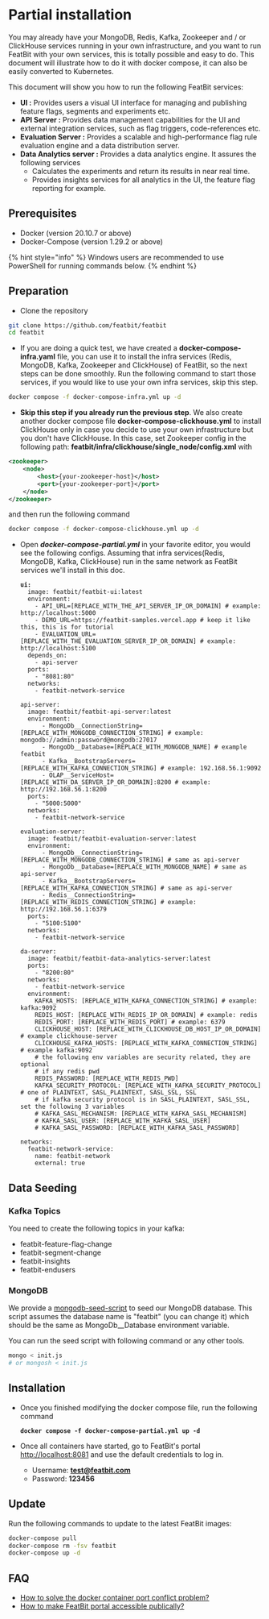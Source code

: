 # Partial installation

You may already have your MongoDB, Redis, Kafka, Zookeeper and / or ClickHouse services running in your own infrastructure, and you want to run FeatBit with your own services, this is totally possible and easy to do. This document will illustrate how to do it with docker compose, it can also be easily converted to Kubernetes.

This document will show you how to run the following FeatBit services:

* **UI :** Provides users a visual UI interface for managing and publishing feature flags, segments and experiments etc.
* **API Server :** Provides data management capabilities for the UI and external integration services, such as flag triggers, code-references etc.
* **Evaluation Server :** Provides a scalable and high-performance flag rule evaluation engine and a data distribution server.
* **Data Analytics server :** Provides a data analytics engine. It assures the following services
  * Calculates the experiments and return its results in near real time.
  * Provides insights services for all analytics in the UI, the feature flag reporting for example.

## Prerequisites

* Docker (version 20.10.7 or above)
* Docker-Compose (version 1.29.2 or above)

{% hint style="info" %}
Windows users are recommended to use PowerShell for running commands below.
{% endhint %}

## Preparation

* Clone the repository

```bash
git clone https://github.com/featbit/featbit
cd featbit
```

* If you are doing a quick test, we have created a **docker-compose-infra.yaml** file, you can use it to install the infra services (Redis, MongoDB, Kafka, Zookeeper and ClickHouse) of FeatBit, so the next steps can be done smoothly.  Run the following command to start those services, if you would like to use your own infra services, skip this step.

```sh
docker compose -f docker-compose-infra.yml up -d
```

* **Skip this step if you already run the previous step**. We also create another docker compose file **docker-compose-clickhouse.yml** to install ClickHouse only in case you decide to use your own infrastructure but you don't have ClickHouse. In this case, set Zookeeper config in the following path: **featbit/infra/clickhouse/single\_node/config.xml** with

```xml
<zookeeper>
    <node>
        <host>{your-zookeeper-host}</host>
        <port>{your-zookeeper-port}</port>
    </node>
</zookeeper>
```

and then run  the following command

```sh
docker compose -f docker-compose-clickhouse.yml up -d
```

*   Open _**docker-compose-partial.yml**_ in your favorite editor, you would see the following configs. Assuming that infra services(Redis, MongoDB, Kafka, ClickHouse) run in the same network as FeatBit services we'll install in this doc.
    &#x20;  &#x20;

    <pre class="language-yaml"><code class="lang-yaml"><strong>ui:   
    </strong>  image: featbit/featbit-ui:latest
      environment:
        - API_URL=[REPLACE_WITH_THE_API_SERVER_IP_OR_DOMAIN] # example: http://localhost:5000 
        - DEMO_URL=https://featbit-samples.vercel.app # keep it like this, this is for tutorial
        - EVALUATION_URL=[REPLACE_WITH_THE_EVALUATION_SERVER_IP_OR_DOMAIN] # example: http://localhost:5100 
      depends_on:
        - api-server
      ports:
        - "8081:80"
      networks:
        - featbit-network-service

    api-server:
      image: featbit/featbit-api-server:latest
      environment:
          - MongoDb__ConnectionString=[REPLACE_WITH_MONGODB_CONNECTION_STRING] # example: mongodb://admin:password@mongodb:27017
          - MongoDb__Database=[REPLACE_WITH_MONGODB_NAME] # example featbit
          - Kafka__BootstrapServers=[REPLACE_WITH_KAFKA_CONNECTION_STRING] # example: 192.168.56.1:9092
          - OLAP__ServiceHost=[REPLACE_WITH_DA_SERVER_IP_OR_DOMAIN]:8200 # example: http://192.168.56.1:8200
      ports:
        - "5000:5000"
      networks:
        - featbit-network-service

    evaluation-server:
      image: featbit/featbit-evaluation-server:latest
      environment:
          - MongoDb__ConnectionString=[REPLACE_WITH_MONGODB_CONNECTION_STRING] # same as api-server
          - MongoDb__Database=[REPLACE_WITH_MONGODB_NAME] # same as api-server
          - Kafka__BootstrapServers=[REPLACE_WITH_KAFKA_CONNECTION_STRING] # same as api-server
          - Redis__ConnectionString=[REPLACE_WITH_REDIS_CONNECTION_STRING] # example: http://192.168.56.1:6379
      ports:
        - "5100:5100"
      networks:
        - featbit-network-service

    da-server:
      image: featbit/featbit-data-analytics-server:latest
      ports:
        - "8200:80"
      networks:
        - featbit-network-service
      environment:
        KAFKA_HOSTS: [REPLACE_WITH_KAFKA_CONNECTION_STRING] # example: kafka:9092
        REDIS_HOST: [REPLACE_WITH_REDIS_IP_OR_DOMAIN] # example: redis
        REDIS_PORT: [REPLACE_WITH_REDIS_PORT] # example: 6379
        CLICKHOUSE_HOST: [REPLACE_WITH_CLICKHOUSE_DB_HOST_IP_OR_DOMAIN] # example clickhouse-server
        CLICKHOUSE_KAFKA_HOSTS: [REPLACE_WITH_KAFKA_CONNECTION_STRING] # example kafka:9092
        # the following env variables are security related, they are optional
        # if any redis pwd
        REDIS_PASSWORD: [REPLACE_WITH_REDIS_PWD]
        KAFKA_SECURITY_PROTOCOL: [REPLACE_WITH_KAFKA_SECURITY_PROTOCOL] # one of PLAINTEXT, SASL_PLAINTEXT, SASL_SSL, SSL
        # if kafka security protocol is in SASL_PLAINTEXT, SASL_SSL, set the following 3 variables
        # KAFKA_SASL_MECHANISM: [REPLACE_WITH_KAFKA_SASL_MECHANISM]
        # KAFKA_SASL_USER: [REPLACE_WITH_KAFKA_SASL_USER]
        # KAFKA_SASL_PASSWORD: [REPLACE_WITH_KAFKA_SASL_PASSWORD]

    networks:
      featbit-network-service:
        name: featbit-network
        external: true
    </code></pre>

## Data Seeding

### Kafka Topics

You need to create the following topics in your kafka:

* featbit-feature-flag-change
* featbit-segment-change
* featbit-insights
* featbit-endusers

### MongoDB

We provide a [mongodb-seed-script](https://github.com/featbit/featbit/blob/main/infra/mongodb/docker-entrypoint-initdb.d/init.js) to seed our MongoDB database. This script assumes the database name is "featbit" (you can change it) which should be the same as MongoDb\_\_Database environment variable.

You can run the seed script with following command or any other tools.

```sh
mongo < init.js
# or mongosh < init.js
```

## Installation

*   Once you finished modifying the docker compose file, run the following command

    <pre class="language-bash"><code class="lang-bash"><strong>docker compose -f docker-compose-partial.yml up -d
    </strong></code></pre>
* Once all containers have started, go to FeatBit's portal [http://localhost:8081](http://localhost:8081/) and use the default credentials to log in.
  * Username: **test@featbit.com**
  * Password: **123456**

## Update

Run the following commands to update to the latest FeatBit images:

```bash
docker-compose pull
docker-compose rm -fsv featbit
docker-compose up -d
```

## FAQ

* [How to solve the docker container port conflict problem?](faq.md#how-to-solve-docker-container-port-conflict-problem)
* [How to make FeatBit portal accessible publically?](faq.md#how-to-make-featbit-portal-accessible-publicly)
